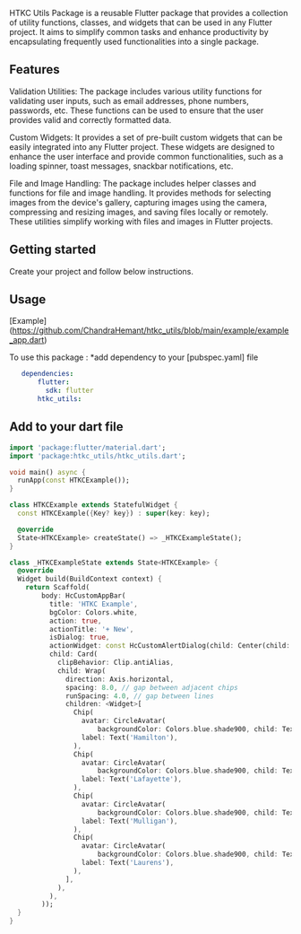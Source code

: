 HTKC Utils Package is a reusable Flutter package that provides a collection of utility functions, classes, and widgets that can be used in any Flutter project. It aims to simplify common tasks and enhance productivity by encapsulating frequently used functionalities into a single package.

## Features

Validation Utilities: The package includes various utility functions for validating user inputs, such as email addresses, phone numbers, passwords, etc. These functions can be used to ensure that the user provides valid and correctly formatted data.

Custom Widgets: It provides a set of pre-built custom widgets that can be easily integrated into any Flutter project. These widgets are designed to enhance the user interface and provide common functionalities, such as a loading spinner, toast messages, snackbar notifications, etc.

File and Image Handling: The package includes helper classes and functions for file and image handling. It provides methods for selecting images from the device's gallery, capturing images using the camera, compressing and resizing images, and saving files locally or remotely. These utilities simplify working with files and images in Flutter projects.

## Getting started

Create your project and follow below instructions.

## Usage

[Example] (https://github.com/ChandraHemant/htkc_utils/blob/main/example/example_app.dart)

To use this package : *add dependency to your [pubspec.yaml] file

```yaml
   dependencies:
       flutter:
         sdk: flutter
       htkc_utils: 
```
## Add to your dart file

```dart
import 'package:flutter/material.dart';
import 'package:htkc_utils/htkc_utils.dart';

void main() async {
  runApp(const HTKCExample());
}

class HTKCExample extends StatefulWidget {
  const HTKCExample({Key? key}) : super(key: key);

  @override
  State<HTKCExample> createState() => _HTKCExampleState();
}

class _HTKCExampleState extends State<HTKCExample> {
  @override
  Widget build(BuildContext context) {
    return Scaffold(
        body: HcCustomAppBar(
          title: 'HTKC Example',
          bgColor: Colors.white,
          action: true,
          actionTitle: '+ New',
          isDialog: true,
          actionWidget: const HcCustomAlertDialog(child: Center(child: Text('Action Widget Clicked'))),
          child: Card(
            clipBehavior: Clip.antiAlias,
            child: Wrap(
              direction: Axis.horizontal,
              spacing: 8.0, // gap between adjacent chips
              runSpacing: 4.0, // gap between lines
              children: <Widget>[
                Chip(
                  avatar: CircleAvatar(
                      backgroundColor: Colors.blue.shade900, child: Text('AH')),
                  label: Text('Hamilton'),
                ),
                Chip(
                  avatar: CircleAvatar(
                      backgroundColor: Colors.blue.shade900, child: Text('ML')),
                  label: Text('Lafayette'),
                ),
                Chip(
                  avatar: CircleAvatar(
                      backgroundColor: Colors.blue.shade900, child: Text('HM')),
                  label: Text('Mulligan'),
                ),
                Chip(
                  avatar: CircleAvatar(
                      backgroundColor: Colors.blue.shade900, child: Text('JL')),
                  label: Text('Laurens'),
                ),
              ],
            ),
          ),
        ));
  }
}


```
